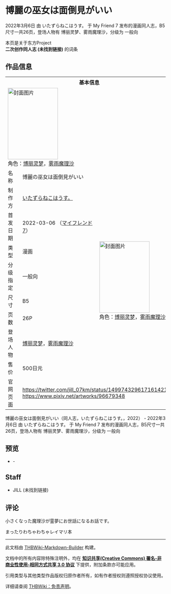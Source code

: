 # 博麗の巫女は面倒見がいい

<!-- source html: G:\repos\THBWiki-Markdown-Builder\THBWikiMarkdown\Temp\main\9\9f\ns0%3A%E5%8D%9A%E9%BA%97%E3%81%AE%E5%B7%AB%E5%A5%B3%E3%81%AF%E9%9D%A2%E5%80%92%E8%A6%8B%E3%81%8C%E3%81%84%E3%81%84.html -->

2022年3月6日 由 いたずらねこはうす。 于 My Friend 7 发布的漫画同人志，B5尺寸一共26页，登场人物有 博丽灵梦、雾雨魔理沙，分级为 一般向

本页是关于东方Project  
 **二次创作同人志 (未找到链接)** 的词条
## 作品信息

<table><tbody><tr><th colspan="3">基本信息</th></tr><tr><td class="cover-artwork-mobile" colspan="2"><a href="./文件-博麗の巫女は面倒見がいい封面.jpg.md" class="image" title="封面图片"><img alt="封面图片" src="https://upload.thwiki.cc/thumb/5/51/%E5%8D%9A%E9%BA%97%E3%81%AE%E5%B7%AB%E5%A5%B3%E3%81%AF%E9%9D%A2%E5%80%92%E8%A6%8B%E3%81%8C%E3%81%84%E3%81%84%E5%B0%81%E9%9D%A2.jpg/157px-%E5%8D%9A%E9%BA%97%E3%81%AE%E5%B7%AB%E5%A5%B3%E3%81%AF%E9%9D%A2%E5%80%92%E8%A6%8B%E3%81%8C%E3%81%84%E3%81%84%E5%B0%81%E9%9D%A2.jpg" decoding="async" loading="lazy" width="157" height="224" srcset="https://upload.thwiki.cc/thumb/5/51/%E5%8D%9A%E9%BA%97%E3%81%AE%E5%B7%AB%E5%A5%B3%E3%81%AF%E9%9D%A2%E5%80%92%E8%A6%8B%E3%81%8C%E3%81%84%E3%81%84%E5%B0%81%E9%9D%A2.jpg/235px-%E5%8D%9A%E9%BA%97%E3%81%AE%E5%B7%AB%E5%A5%B3%E3%81%AF%E9%9D%A2%E5%80%92%E8%A6%8B%E3%81%8C%E3%81%84%E3%81%84%E5%B0%81%E9%9D%A2.jpg 1.5x, https://upload.thwiki.cc/thumb/5/51/%E5%8D%9A%E9%BA%97%E3%81%AE%E5%B7%AB%E5%A5%B3%E3%81%AF%E9%9D%A2%E5%80%92%E8%A6%8B%E3%81%8C%E3%81%84%E3%81%84%E5%B0%81%E9%9D%A2.jpg/314px-%E5%8D%9A%E9%BA%97%E3%81%AE%E5%B7%AB%E5%A5%B3%E3%81%AF%E9%9D%A2%E5%80%92%E8%A6%8B%E3%81%8C%E3%81%84%E3%81%84%E5%B0%81%E9%9D%A2.jpg 2x" data-file-width="1504" data-file-height="2147"></a><div class="cover-char">角色：<a href="./博丽灵梦.md" title="博丽灵梦">博丽灵梦</a>，<a href="./雾雨魔理沙.md" title="雾雨魔理沙">雾雨魔理沙</a></div></td>
</tr><tr><td class="label">名称</td><td colspan="2"> 博麗の巫女は面倒見がいい </td></tr><tr><td class="label">制作方</td><td><a href="./いたずらねこはうす。.md" title="いたずらねこはうす。">いたずらねこはうす。</a></td><td class="cover-artwork" rowspan="8" style="min-width:224px;"><a href="./文件-博麗の巫女は面倒見がいい封面.jpg.md" class="image" title="封面图片"><img alt="封面图片" src="https://upload.thwiki.cc/thumb/5/51/%E5%8D%9A%E9%BA%97%E3%81%AE%E5%B7%AB%E5%A5%B3%E3%81%AF%E9%9D%A2%E5%80%92%E8%A6%8B%E3%81%8C%E3%81%84%E3%81%84%E5%B0%81%E9%9D%A2.jpg/157px-%E5%8D%9A%E9%BA%97%E3%81%AE%E5%B7%AB%E5%A5%B3%E3%81%AF%E9%9D%A2%E5%80%92%E8%A6%8B%E3%81%8C%E3%81%84%E3%81%84%E5%B0%81%E9%9D%A2.jpg" decoding="async" loading="lazy" width="157" height="224" srcset="https://upload.thwiki.cc/thumb/5/51/%E5%8D%9A%E9%BA%97%E3%81%AE%E5%B7%AB%E5%A5%B3%E3%81%AF%E9%9D%A2%E5%80%92%E8%A6%8B%E3%81%8C%E3%81%84%E3%81%84%E5%B0%81%E9%9D%A2.jpg/235px-%E5%8D%9A%E9%BA%97%E3%81%AE%E5%B7%AB%E5%A5%B3%E3%81%AF%E9%9D%A2%E5%80%92%E8%A6%8B%E3%81%8C%E3%81%84%E3%81%84%E5%B0%81%E9%9D%A2.jpg 1.5x, https://upload.thwiki.cc/thumb/5/51/%E5%8D%9A%E9%BA%97%E3%81%AE%E5%B7%AB%E5%A5%B3%E3%81%AF%E9%9D%A2%E5%80%92%E8%A6%8B%E3%81%8C%E3%81%84%E3%81%84%E5%B0%81%E9%9D%A2.jpg/314px-%E5%8D%9A%E9%BA%97%E3%81%AE%E5%B7%AB%E5%A5%B3%E3%81%AF%E9%9D%A2%E5%80%92%E8%A6%8B%E3%81%8C%E3%81%84%E3%81%84%E5%B0%81%E9%9D%A2.jpg 2x" data-file-width="1504" data-file-height="2147"></a><div class="cover-char">角色：<a href="./博丽灵梦.md" title="博丽灵梦">博丽灵梦</a>，<a href="./雾雨魔理沙.md" title="雾雨魔理沙">雾雨魔理沙</a></div></td>
</tr><tr><td class="label">首发日期</td><td>2022-03-06&#160;（<a href="/展会作品列表?e=My+Friend%237">マイフレンド7</a>）</td></tr><tr><td class="label">类型</td><td>漫画</td></tr><tr><td class="label">分级指定</td><td>一般向</td></tr><tr><td class="label">尺寸</td><td>B5</td></tr><tr><td class="label">页数</td><td>26P</td></tr><tr><td class="label">登场人物</td><td><a href="./博丽灵梦.md" title="博丽灵梦">博丽灵梦</a>，<a href="./雾雨魔理沙.md" title="雾雨魔理沙">雾雨魔理沙</a></td></tr><tr><td class="label">售价</td><td>500日元</td></tr>
<tr><td class="label">官网页面</td><td colspan="2"><a rel="nofollow" class="external free" href="https://twitter.com/jill_07km/status/1499743296171614211">https://twitter.com/jill_07km/status/1499743296171614211</a><br><a rel="nofollow" class="external free" href="https://www.pixiv.net/artworks/96679348">https://www.pixiv.net/artworks/96679348</a></td></tr></tbody></table>

博麗の巫女は面倒見がいい（同人志，いたずらねこはうす。，2022） - 2022年3月6日 由 いたずらねこはうす。 于 My Friend 7 发布的漫画同人志，B5尺寸一共26页，登场人物有 博丽灵梦、雾雨魔理沙，分级为 一般向
## 预览
- [](./文件-博麗の巫女は面倒見がいい预览图1.jpg.md)- [](./文件-博麗の巫女は面倒見がいい预览图2.jpg.md)

## Staff
- JILL (未找到链接)

## 评论
  
小さくなった魔理沙が霊夢にお世話になるお話です。  

まったりわちゃわちゃレイマリ本
  





---

此文档由 [THBWiki-Markdown-Builder](https://github.com/Delsin-Yu/THBWiki-Markdown-Builder) 构建。

文档中的所有内容除特殊注明外，均在 [**知识共享(Creative Commons) 署名-非商业性使用-相同方式共享 3.0 协议**](https://creativecommons.org/licenses/by-sa/3.0/deed.zh-hans) 下提供，附加条款亦可能应用。

引用类型与其他类型作品版权归原作者所有，如有作者授权则遵照授权协议使用。

详细请查阅 [THBWiki：免责声明](https://thbwiki.cc/THBWiki:%E5%85%8D%E8%B4%A3%E5%A3%B0%E6%98%8E)。

